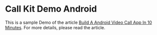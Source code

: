 # Call Kit Demo Android
This is a sample Demo of the article [Build A Android Video Call App In 10 Minutes](). For more details, please read the article.